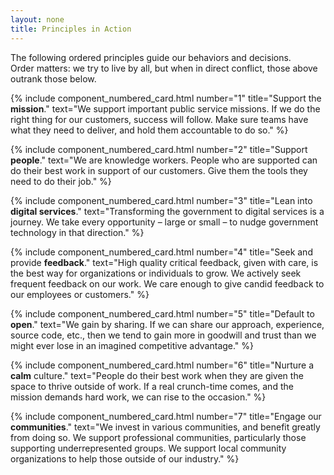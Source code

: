 ```yaml
---
layout: none
title: Principles in Action
---
```


<div class="row text-center">

<div class="col-12">
The following ordered principles guide our behaviors and decisions. 
<br/>Order matters: we try to live by all, but when in direct conflict, those above outrank those below.
</div>

  {% include component_numbered_card.html number="1" 
  title="Support the <strong>mission</strong>." 
  text="We support important public service missions. If we do the right thing for our customers, success will follow. Make sure teams have what they need to deliver, and hold them accountable to do so." %}
  
  {% include component_numbered_card.html number="2" 
  title="Support <strong>people</strong>." 
  text="We are knowledge workers. People who are supported can do their best work in support of our customers. Give them the tools they need to do their job." %}
  
  {% include component_numbered_card.html number="3" 
  title="Lean into <strong>digital services</strong>." 
  text="Transforming the government to digital services is a journey. We take every opportunity – large or small – to nudge government technology in that direction." %}
  
  {% include component_numbered_card.html number="4" 
  title="Seek and provide <strong>feedback</strong>." 
  text="High quality critical feedback, given with care, is the best way for organizations or individuals to grow. We actively seek frequent feedback on our work. We care enough to give candid feedback to our employees or customers." %}

  {% include component_numbered_card.html number="5" 
  title="Default to <strong>open</strong>."
  text="We gain by sharing. If we can share our approach, experience, source code, etc., then we tend to gain more in goodwill and trust than we might ever lose in an imagined competitive advantage." %}
  
  {% include component_numbered_card.html number="6" 
  title="Nurture a <strong>calm</strong> culture." 
  text="People do their best work when they are given the space to thrive outside of work. If a real crunch-time comes, and the mission demands hard work, we can rise to the occasion." %}

  {% include component_numbered_card.html number="7"
  title="Engage our <strong>communities</strong>."
  text="We invest in various communities, and benefit greatly from doing so. We support professional communities, particularly those supporting underrepresented groups. We support local community organizations to help those outside of our industry." %}

</div>